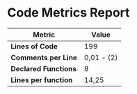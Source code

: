 # Code Metrics Report

| Metric                          | Value       |
|---------------------------------|-------------|
| **Lines of Code**               | 199         |
| **Comments per Line**           | 0,01 - (2)  |
| **Declared Functions**          | 8           |
| **Lines per function**          | 14,25       |



